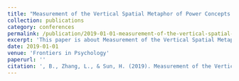 ```yaml
---
title: "Measurement of the Vertical Spatial Metaphor of Power Concepts Using the Implicit Relational Assessment Procedure"
collection: publications
category: conferences
permalink: /publication/2019-01-01-measurement-of-the-vertical-spatial-metaphor-of-power-concepts-using-the-implicit-relational-assessment-procedure
excerpt: 'This paper is about Measurement of the Vertical Spatial Metaphor of Power Concepts Using the Implicit Relational Assessment Procedure.'
date: 2019-01-01
venue: 'Frontiers in Psychology'
paperurl: ''
citation: ', B., Zhang, L., & Sun, H. (2019). Measurement of the Vertical Spatial Metaphor of Power Concepts Using the Implicit Relational Assessment Procedure.'
---
```

